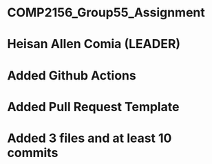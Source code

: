 # COMP2156_Group55_Assignment
# Heisan Allen Comia (LEADER)
# Added Github Actions
# Added Pull Request Template
# Added 3 files and at least 10 commits
